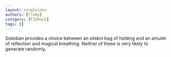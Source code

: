 ```yaml
---
layout: singleidea
authors: [flump]
category: [FIQHack]
tags: []
---
```

Sokoban provides a choice between an oilskin bag of holding and an amulet of reflection and magical breathing. Neither of these is very likely to generate randomly.
